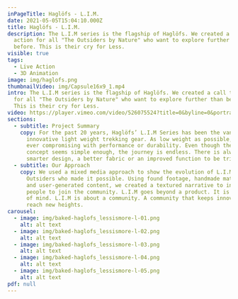 ```yaml
---
inPageTitle: Haglöfs - L.I.M.
date: 2021-05-05T15:04:10.000Z
title: Haglöfs - L.I.M.
description: The L.I.M series is the flagship of Haglöfs. We created a call to
  action for all "The Outsiders by Nature" who want to explore further than
  before. This is their cry for Less.
visible: true
tags:
  - Live Action
  - 3D Animation
image: img/haglofs.png
thumbnailVideo: img/Capsule16x9_1.mp4
intro: The L.I.M series is the flagship of Haglöfs. We created a call to action
  for all "The Outsiders by Nature" who want to explore further than before.
  This is their cry for Less.
video: https://player.vimeo.com/video/526075524?title=0&byline=0&portrait=0
sections:
  - subtitle: Project Summary
    copy: For the past 20 years, Haglöfs’ L.I.M Series has been the vanguard of
      innovative light weight trekking gear. As low weight as possible, without
      ever compromising with performance or durability. Even though the basic
      concept seems simple enough, the journey is endless. There is always a
      smarter design, a better fabric or an improved function to be tried out.
  - subtitle: Our Approach
    copy: We used a mixed media approach to show the evolution of L.I.M and the
      Outsiders who made it possible. Using found footage, handmade materials
      and user-generated content, we created a textured narrative to inspire
      people to join the community. L.I.M goes beyond a product. It is a state
      of mind. L.I.M is about a community. A community that keeps innovating to
      reach new heights.
carousel:
  - image: img/baked-haglofs_lessismore-l-01.png
    alt: alt text
  - image: img/baked-haglofs_lessismore-l-02.png
    alt: alt text
  - image: img/baked-haglofs_lessismore-l-03.png
    alt: alt text
  - image: img/baked-haglofs_lessismore-l-04.png
    alt: alt text
  - image: img/baked-haglofs_lessismore-l-05.png
    alt: alt text
pdf: null
---
```

